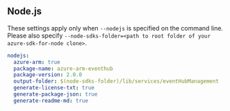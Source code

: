 ## Node.js

These settings apply only when `--nodejs` is specified on the command line.
Please also specify `--node-sdks-folder=<path to root folder of your azure-sdk-for-node clone>`.

``` yaml $(nodejs)
nodejs:
  azure-arm: true
  package-name: azure-arm-eventhub
  package-version: 2.0.0
  output-folder: $(node-sdks-folder)/lib/services/eventHubManagement
  generate-license-txt: true
  generate-package-json: true
  generate-readme-md: true
```
